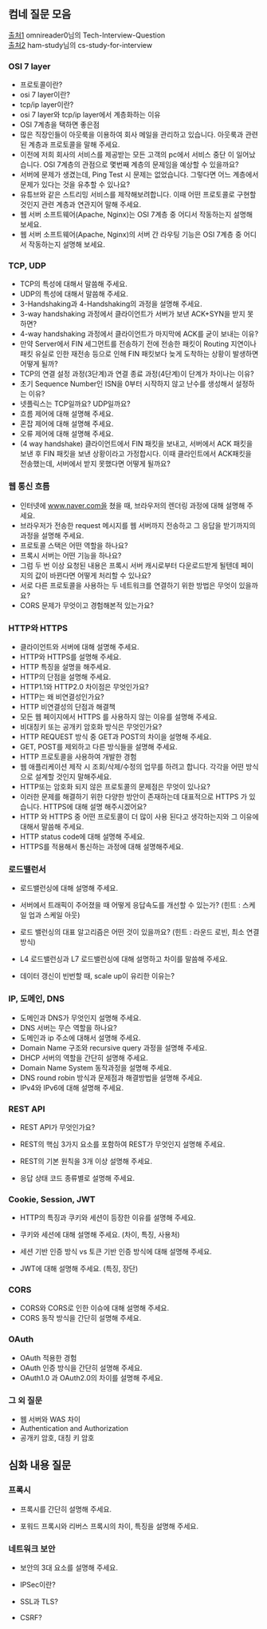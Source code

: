 ## 컴네 질문 모음 
[출처1](https://github.com/omnireader0/Tech-Interview-Question) omnireader0님의 Tech-Interview-Question <br>
[출처2](https://github.com/ham-study/cs-study-for-interview) ham-study님의 
cs-study-for-interview

### **OSI 7 layer**

- 프로토콜이란?
- osi 7 layer이란?
- tcp/ip layer이란?
- osi 7 layer와 tcp/ip layer에서 계층화하는 이유
- OSI 7계층을 택하면 좋은점
- 많은 직장인들이 아웃룩을 이용하여 회사 메일을 관리하고 있습니다. 아웃룩과 관련된 계층과 프로토콜을 말해 주세요.
- 이전에 저희 회사의 서비스를 제공받는 모든 고객의 pc에서 서비스 중단 이 일어났습니다. OSI 7계층의 관점으로 몇번째 계층의 문제임을 예상할 수 있을까요?
- 서버에 문제가 생겼는데, Ping Test 시 문제는 없었습니다. 그렇다면 어느 계층에서 문제가 있다는 것을 유추할 수 있나요?
- 유튜브와 같은 스트리밍 서비스를 제작해보려합니다. 이때 어떤 프로토콜로 구현할 것인지 관련 계층과 연관지어 말해 주세요.
- 웹 서버 소프트웨어(Apache, Nginx)는 OSI 7계층 중 어디서 작동하는지 설명해 보세요.
- 웹 서버 소프트웨어(Apache, Nginx)의 서버 간 라우팅 기능은 OSI 7계층 중 어디서 작동하는지 설명해 보세요.

### **TCP, UDP**

- TCP의 특성에 대해서 말씀해 주세요.
- UDP의 특성에 대해서 말씀해 주세요.
- 3-Handshaking과 4-Handshaking의 과정을 설명해 주세요.
- 3-way handshaking 과정에서 클라이언트가 서버가 보낸 ACK+SYN을 받지 못하면?
- 4-way handshaking 과정에서 클라이언트가 마지막에 ACK를 굳이 보내는 이유?
- 만약 Server에서 FIN 세그먼트를 전송하기 전에 전송한 패킷이 Routing 지연이나 패킷 유실로 인한 재전송 등으로 인해 FIN 패킷보다 늦게 도착하는 상황이 발생하면 어떻게 될까?
- TCP의 연결 설정 과정(3단계)과 연결 종료 과정(4단계)이 단계가 차이나는 이유?
- 초기 Sequence Number인 ISN을 0부터 시작하지 않고 난수를 생성해서 설정하는 이유?
- 넷플릭스는 TCP일까요? UDP일까요?
- 흐름 제어에 대해 설명해 주세요.
- 혼잡 제어에 대해 설명해 주세요.
- 오류 제어에 대해 설명해 주세요.
- (4 way handshake) 클라이언트에서 FIN 패킷을 보내고, 서버에서 ACK 패킷을 보낸 후 FIN 패킷을 보낸 상황이라고 가정합시다. 이때 클라인트에서 ACK패킷을 전송했는데, 서버에서 받지 못했다면 어떻게 될까요?

### **웹 통신 흐름**

- 인터넷에 www.naver.com을 쳤을 때, 브라우저의 렌더링 과정에 대해 설명해 주세요.
- 브라우저가 전송한 request 메시지를 웹 서버까지 전송하고 그 응답을 받기까지의 과정을 설명해 주세요.
- 프로토콜 스택은 어떤 역할을 하나요?
- 프록시 서버는 어떤 기능을 하나요?
- 그럼 두 번 이상 요청된 내용은 프록시 서버 캐시로부터 다운로드받게 될텐데 페이지의 값이 바뀐다면 어떻게 처리할 수 있나요?
- 서로 다른 프로토콜을 사용하는 두 네트워크를 연결하기 위한 방법은 무엇이 있을까요?
- CORS 문제가 무엇이고 경험해본적 있는가요?

### **HTTP와 HTTPS**

- 클라이언트와 서버에 대해 설명해 주세요.
- HTTP와 HTTPS를 설명해 주세요.
- HTTP 특징을 설명을 해주세요.
- HTTP의 단점을 설명해 주세요.
- HTTP1.1와 HTTP2.0 차이점은 무엇인가요?
- HTTP는 왜 비연결성인가요?
- HTTP 비연결성의 단점과 해결책
- 모든 웹 페이지에서 HTTPS 를 사용하지 않는 이유를 설명해 주세요.
- 비대칭키 또는 공개키 암호화 방식은 무엇인가요?
- HTTP REQUEST 방식 중 GET과 POST의 차이을 설명해 주세요.
- GET, POST를 제외하고 다른 방식들을 설명해 주세요.
- HTTP 프로토콜을 사용하여 개발한 경험
- 웹 애플리케이션 제작 시 조회/삭제/수정의 업무를 하려고 합니다. 각각을 어떤 방식으로 설계할 것인지 말해주세요.
- HTTP또는 암호화 되지 않은 프로토콜의 문제점은 무엇이 있나요?
- 이러한 문제를 해결하기 위한 다양한 방안이 존재하는데 대표적으로 HTTPS 가 있습니다. HTTPS에 대해 설명 해주시겠어요?
- HTTP 와 HTTPS 중 어떤 프로토콜이 더 많이 사용 된다고 생각하는지와 그 이유에 대해서 말씀해 주세요.
- HTTP status code에 대해 설명해 주세요.
- HTTPS를 적용해서 통신하는 과정에 대해 설명해주세요.

### 로드밸런서

- 로드밸런싱에 대해 설명해 주세요.
- 서버에서 트래픽이 주어졌을 때 어떻게 응답속도를  개선할 수 있는가? (힌트 : 스케일 업과 스케일 아웃)
- 로드 밸런싱의 대표 알고리즘은 어떤 것이 있을까요? (힌트 : 라운드 로빈, 최소 연결 방식)
- L4 로드밸런싱과 L7 로드밸런싱에 대해 설명하고 차이를 말씀해 주세요.

- 데이터 갱신이 빈번할 때, scale up이 유리한 이유는?

### **IP, 도메인, DNS**

- 도메인과 DNS가 무엇인지 설명해 주세요.
- DNS 서버는 무슨 역할을 하나요?
- 도메인과 ip 주소에 대해서 설명해 주세요.
- Domain Name 구조와 recursive query 과정을 설명해 주세요.
- DHCP 서버의 역할을 간단히 설명해 주세요.
- Domain Name System 동작과정을 설명해 주세요.
- DNS round robin 방식과 문제점과 해결방법을 설명해 주세요.
- IPv4와 IPv6에 대해 설명해 주세요.

### REST API

- REST API가 무엇인가요?

- REST의 핵심 3가지 요소를 포함하여 REST가 무엇인지 설명해 주세요.

- REST의 기본 원칙을 3개 이상 설명해 주세요.

- 응답 상태 코드 종류별로 설명해 주세요.

### Cookie, Session, JWT

- HTTP의 특징과 쿠키와 세션이 등장한 이유를 설명해 주세요.
- 쿠키와 세션에 대해 설명해 주세요. (차이, 특징, 사용처)
- 세션 기반 인증 방식 vs 토큰 기반 인증 방식에 대해 설명해 주세요.

- JWT에 대해 설명해 주세요. (특징, 장단)

### CORS

- CORS와 CORS로 인한 이슈에 대해 설명해 주세요.
- CORS 동작 방식을 간단히 설명해 주세요.

### OAuth

- OAuth 적용한 경험
- OAuth 인증 방식을 간단히 설명해 주세요.
- OAuth1.0 과 OAuth2.0의 차이를 설명해 주세요.

### 그 외 질문

- 웹 서버와 WAS 차이
- Authentication and Authorization
- 공개키 암호, 대칭 키 암호

## 심화 내용 질문

### 프록시

- 프록시를 간단히 설명해 주세요.

- 포워드 프록시와 리버스 프록시의 차이, 특징을 설명해 주세요.

### 네트워크 보안

- 보안의 3대 요소를 설명해 주세요.
- IPSec이란?
- SSL과 TLS?

- CSRF?
